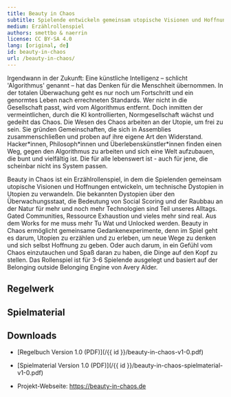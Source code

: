 ```yaml
---
title: Beauty in Chaos
subtitle: Spielende entwickeln gemeinsam utopische Visionen und Hoffnungen, um technische Dystopien in Utopien zu verwandeln.
medium: Erzählrollenspiel
authors: smettbo & naerrin
license: CC BY-SA 4.0
lang: [original, de]
id: beauty-in-chaos
url: /beauty-in-chaos/
---
```


Irgendwann in der Zukunft: Eine künstliche Intelligenz – schlicht 'Algorithmus'
genannt – hat das Denken für die Menschheit übernommen. In der totalen
Überwachung geht es nur noch um Fortschritt und ein genormtes Leben nach
errechneten Standards. Wer nicht in die Gesellschaft passt, wird vom
Algorithmus entfernt. Doch inmitten der vermeintlichen, durch die KI
kontrollierten, Normgesellschaft wächst und gedeiht das Chaos. Die Wesen des
Chaos arbeiten an der Utopie, um frei zu sein. Sie gründen Gemeinschaften, die
sich in Assemblies zusammenschließen und proben auf ihre eigene Art den
Widerstand. Hacker\*innen, Philosoph\*innen und Überlebenskünstler\*innen
finden einen Weg, gegen den Algorithmus zu arbeiten und sich eine Welt
aufzubauen, die bunt und vielfältig ist. Die für alle lebenswert ist - auch für
jene, die scheinbar nicht ins System passen.

Beauty in Chaos ist ein Erzählrollenspiel, in dem die Spielenden gemeinsam
utopische Visionen und Hoffnungen entwickeln, um technische Dystopien in
Utopien zu verwandeln. Die bekannten Dystopien über den Überwachungsstaat, die
Bedeutung von Social Scoring und der Raubbau an der Natur für mehr und noch
mehr Technologien sind Teil unseres Alltags. Gated Communities, Ressource
Exhaustion und vieles mehr sind real. Aus dem Works for me muss mehr Tu Wat und
Unlocked werden. Beauty in Chaos ermöglicht gemeinsame Gedankenexperimente,
denn im Spiel geht es darum, Utopien zu erzählen und zu erleben, um neue Wege
zu denken und sich selbst Hoffnung zu geben. Oder auch darum, in ein Gefühl vom
Chaos einzutauchen und Spaß daran zu haben, die Dinge auf den Kopf zu stellen.
Das Rollenspiel ist für 3-6 Spielende ausgelegt und basiert auf der Belonging
outside Belonging Engine von Avery Alder.

## Regelwerk

<object data="/{{ id }}/beauty-in-chaos-v1-0.pdf" type="application/pdf" width="100%" height="800"></object>

## Spielmaterial

<object data="/{{ id }}/beauty-in-chaos-spielmaterial-v1-0.pdf" type="application/pdf" width="100%" height="800"></object>

## Downloads

- [Regelbuch Version 1.0 (PDF)](/{{ id }}/beauty-in-chaos-v1-0.pdf)
- [Spielmaterial Version 1.0 (PDF)](/{{ id }}/beauty-in-chaos-spielmaterial-v1-0.pdf)

- Projekt-Webseite: <https://beauty-in-chaos.de>
